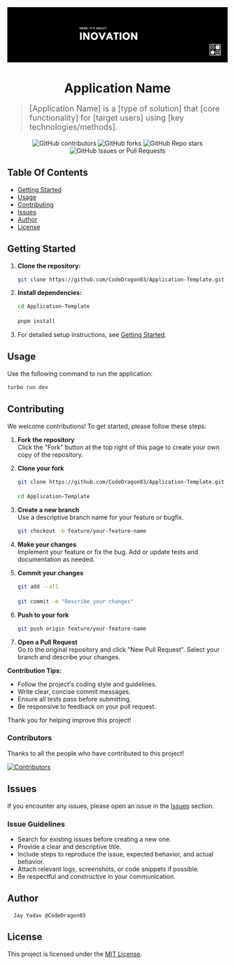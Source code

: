 <div align="center">
   <img src="./Poster.png" alt="Poster" />
</div>

<h1 align="center">Application Name</h1>


<blockquote style="font-size:18px;">
[Application Name] is a [type of solution] that [core functionality] for [target users] using [key technologies/methods].
</blockquote>

<div align="center">
<img src="https://img.shields.io/github/contributors/CodeDragon03/Application-Template?style=for-the-badge&logo=github&color=green" alt="GitHub contributors" />
<img src="https://img.shields.io/github/forks/CodeDragon03/Application-Template?style=for-the-badge&logo=github&color=green" alt="GitHub forks" />
<img src="https://img.shields.io/github/stars/CodeDragon03/Application-Template?style=for-the-badge&logo=github&color=green" alt="GitHub Repo stars" />
<img src="https://img.shields.io/github/issues/CodeDragon03/Application-Template?style=for-the-badge&logo=github&color=green" alt="GitHub Issues or Pull Requests" />
</div>

<h2>Table Of Contents</h2>

- [Getting Started](#getting-started)
- [Usage](#usage)
- [Contributing](#contributing)
- [Issues](#issues)
- [Author](#author)
- [License](#license)

<h2>Getting Started</h2>

1. **Clone the repository:**
   ```bash
   git clone https://github.com/CodeDragon03/Application-Template.git
   ```
2. **Install dependencies:**

   ```bash
   cd Application-Template

   pnpm install
   ```

3. For detailed setup instructions, see [Getting Started](#getting-started).

<h2>Usage</h2>

Use the following command to run the application:

```bash
turbo run dev
```

<h2>Contributing</h2>

We welcome contributions! To get started, please follow these steps:

1. **Fork the repository**  
   Click the "Fork" button at the top right of this page to create your own copy of the repository.

2. **Clone your fork**

   ```bash
   git clone https://github.com/CodeDragon03/Application-Template.git

   cd Application-Template
   ```

3. **Create a new branch**  
   Use a descriptive branch name for your feature or bugfix.

   ```bash
   git checkout -b feature/your-feature-name
   ```

4. **Make your changes**  
   Implement your feature or fix the bug. Add or update tests and documentation as needed.

5. **Commit your changes**

   ```bash
   git add --all

   git commit -m "Describe your changes"
   ```

6. **Push to your fork**

   ```bash
   git push origin feature/your-feature-name
   ```

7. **Open a Pull Request**  
   Go to the original repository and click "New Pull Request". Select your branch and describe your changes.

**Contribution Tips:**

- Follow the project's coding style and guidelines.
- Write clear, concise commit messages.
- Ensure all tests pass before submitting.
- Be responsive to feedback on your pull request.

Thank you for helping improve this project!

<h3>Contributors</h3>

Thanks to all the people who have contributed to this project!

<div align="start">
   <a href="https://github.com/CodeDragon03/Application-Template/graphs/contributors">
      <img src="https://contrib.rocks/image?repo=CodeDragon03/Application-Template" alt="Contributors" />
   </a>
</div>

<h2>Issues</h2>

If you encounter any issues, please open an issue in the [Issues](https://github.com/CodeDragon03/Application-Template/issues) section.

<h3>Issue Guidelines</h3>

- Search for existing issues before creating a new one.
- Provide a clear and descriptive title.
- Include steps to reproduce the issue, expected behavior, and actual behavior.
- Attach relevant logs, screenshots, or code snippets if possible.
- Be respectful and constructive in your communication.

<h2>Author</h2>

      Jay Yadav @CodeDragon03

<h2>License</h2>

This project is licensed under the [MIT License](LICENSE).
